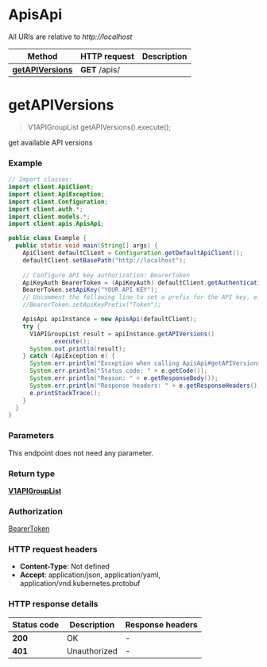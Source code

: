 # ApisApi

All URIs are relative to *http://localhost*

| Method | HTTP request | Description |
|------------- | ------------- | -------------|
| [**getAPIVersions**](ApisApi.md#getAPIVersions) | **GET** /apis/ |  |


<a id="getAPIVersions"></a>
# **getAPIVersions**
> V1APIGroupList getAPIVersions().execute();



get available API versions

### Example
```java
// Import classes:
import client.ApiClient;
import client.ApiException;
import client.Configuration;
import client.auth.*;
import client.models.*;
import client.apis.ApisApi;

public class Example {
  public static void main(String[] args) {
    ApiClient defaultClient = Configuration.getDefaultApiClient();
    defaultClient.setBasePath("http://localhost");
    
    // Configure API key authorization: BearerToken
    ApiKeyAuth BearerToken = (ApiKeyAuth) defaultClient.getAuthentication("BearerToken");
    BearerToken.setApiKey("YOUR API KEY");
    // Uncomment the following line to set a prefix for the API key, e.g. "Token" (defaults to null)
    //BearerToken.setApiKeyPrefix("Token");

    ApisApi apiInstance = new ApisApi(defaultClient);
    try {
      V1APIGroupList result = apiInstance.getAPIVersions()
            .execute();
      System.out.println(result);
    } catch (ApiException e) {
      System.err.println("Exception when calling ApisApi#getAPIVersions");
      System.err.println("Status code: " + e.getCode());
      System.err.println("Reason: " + e.getResponseBody());
      System.err.println("Response headers: " + e.getResponseHeaders());
      e.printStackTrace();
    }
  }
}
```

### Parameters
This endpoint does not need any parameter.

### Return type

[**V1APIGroupList**](V1APIGroupList.md)

### Authorization

[BearerToken](../README.md#BearerToken)

### HTTP request headers

 - **Content-Type**: Not defined
 - **Accept**: application/json, application/yaml, application/vnd.kubernetes.protobuf

### HTTP response details
| Status code | Description | Response headers |
|-------------|-------------|------------------|
| **200** | OK |  -  |
| **401** | Unauthorized |  -  |

